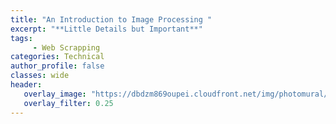 ```yaml
---
title: "An Introduction to Image Processing "
excerpt: "**Little Details but Important**"
tags:
     - Web Scrapping
categories: Technical
author_profile: false
classes: wide
header: 
   overlay_image: "https://dbdzm869oupei.cloudfront.net/img/photomural/large/5d9da5b914d83.jpg"
   overlay_filter: 0.25
---
```

